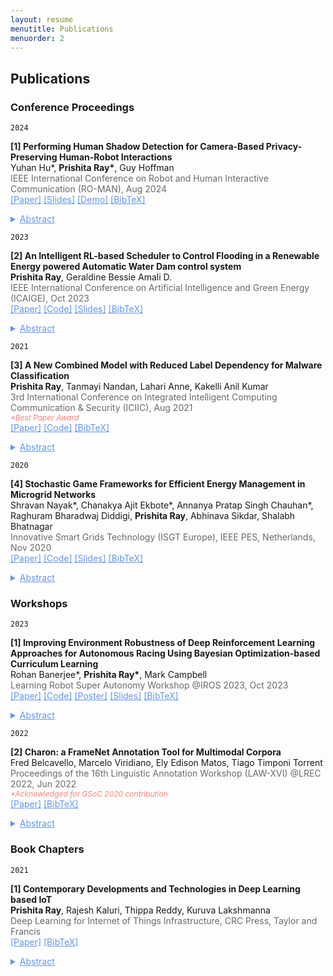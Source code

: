 ```yaml
---
layout: resume
menutitle: Publications
menuorder: 2
---
```

<a></a>
## Publications

### Conference Proceedings

`2024`
<div>
<p><b>[1] Performing Human Shadow Detection for Camera-Based Privacy-Preserving Human-Robot Interactions</b>
<br><a style="font-size: 14px;">Yuhan Hu*, <b>Prishita Ray*</b>, Guy Hoffman</a>
<br><a style="font-size: 14px; color:dimgray">IEEE International Conference on Robot and Human Interactive Communication (RO-MAN), Aug 2024</a> 
<br><a href="https://ieeexplore.ieee.org/document/10731324" style="color: cornflowerblue;font-size: 14px;text-align: right;">[Paper]</a> <a href="https://docs.google.com/presentation/d/1gw_vvZW51KMZrRgVIOT2vcbCI6E0PTk5/edit?usp=sharing&ouid=111359296540203835691&rtpof=true&sd=true" style="color: cornflowerblue;font-size: 14px;text-align: right;">[Slides]</a> <a href="https://drive.google.com/file/d/1v4eAp4SjWUN5v7xbhFyM8wexiFrYShiA/view?usp=sharing" style="color: cornflowerblue;font-size: 14px;text-align: right;">[Demo]</a> <a href="https://PRISHIta123.github.io/bib/7.bib" style="color: cornflowerblue;font-size: 14px;text-align: right;">[BibTeX]</a>
<details><summary style="color: cornflowerblue;font-size: 14px;text-decoration: underline;">Abstract</summary><p><a style="font-size: 14px;">Home robots are envisioned to provide in-home assistance for older adults and other people who may need help with daily tasks. To gather information for inferring user status, robots typically require cameras to detect human subjects, track their positions, and recognize their activities or poses. However, having cameras in personal spaces, such as homes, could pose privacy concerns and risks due to the potential misuse or compromise of personal image data. It can also lead to psychological unease and feelings of insecurity, stemming from the fear of being watched and recorded. To address this issue, this paper proposes a method for preserving privacy based on physically obstructing the robot’s camera image and computer vision methods for detection and tracking of humans in these obstructed images. We present a hardware platform that includes a semi-transparent physical layer in front of the robot’s cameras to obtain privacy-preserving shadow images, and a software framework that uses a pre-trained EfficientNet, retrained with a newly-collected dataset of human shadow images for detecting and tracking human subjects. The testing results reveal that the network achieves reliable accuracy in detecting humans from various distances and angles, and it can be applied to a new subject that it has never seen before. Finally, the algorithm is implemented in a gaze-based human- robot interaction scenario, demonstrating its ability to track humans in real time while preserving privacy.
</a></p></details></p>
</div>

`2023`
<div>
<p><b>[2] An Intelligent RL-based Scheduler to Control Flooding in a Renewable Energy powered Automatic Water Dam control system</b>
<br><a style="font-size: 14px;"><b>Prishita Ray</b>, Geraldine Bessie Amali D.</a>
<br><a style="font-size: 14px; color:dimgray">IEEE International Conference on Artificial Intelligence and Green Energy (ICAIGE), Oct 2023</a> 
<br><a href="https://ieeexplore.ieee.org/document/10346395" style="color: cornflowerblue;font-size: 14px;text-align: right;">[Paper]</a> <a href="https://github.com/PRISHIta123/Scheduling_Algorithms_for_Water_Dam_Controller" style="color: cornflowerblue;font-size: 14px;text-align: right;">[Code]</a> <a href="https://docs.google.com/presentation/d/1-KupX07XFWAU4yXprY1rLH8TKw3Uvklu/edit?usp=drive_link&ouid=111359296540203835691&rtpof=true&sd=true" style="color: cornflowerblue;font-size: 14px;text-align: right;">[Slides]</a> <a href="https://PRISHIta123.github.io/bib/5.bib" style="color: cornflowerblue;font-size: 14px;text-align: right;">[BibTeX]</a>
<details><summary style="color: cornflowerblue;font-size: 14px;text-decoration: underline;">Abstract</summary><p><a style="font-size: 14px;">The use of non-renewable energy to operate large-scale systems is proving detrimental to the environment through pollution as well as leading to its depletion. As an alternative, the focus of industries, both private and public, is shifting towards the profitable use of renewable energy sources where it is available in abundance for such purposes. Water dams have been built above rivers to tap this natural resource to supply water to the nearby population. However, in the rainy season, excessive flooding wreaks havoc in the surrounding areas, leading to crop failures, damage to households and dam infrastructure. To counter this problem, this paper proposes an intelligent scheduler for an efficient renewable-energy powered automatic water dam control system which is modelled as a non-convex optimization problem. The scheduler uses the Soft Actor Critic with Emphasized Recent Experience and Prioritized Experience Replay Scheduler (SEPS), as the automatic Reinforcement Learning (RL) based scheduling algorithm to manage flooding in the control system through irrigation, hydroelectricity generation and reservoir storage such that it can sufficiently satisfy the needs of domestic households while also ensuring its efficient working. Simulated sensor readings record the current state of the environment and the proposed scheduler can make decisions based on these environmental variables with less human oversight and great accuracy. Experimental results clearly indicate that the SEPS scheduler outperforms its RL counterpart Proximal Policy Optimization Scheduler (PPOS) and the Natural Evolution Strategies Scheduler (NESS) in terms of average rewards obtained
for managing floods efficiently and using renewable energy to run the control system.</a></p></details></p>
</div>

`2021`
<div>
<p><b>[3] A New Combined Model with Reduced Label Dependency for Malware Classification</b>
<br><a style="font-size: 14px;"><b>Prishita Ray</b>, Tanmayi Nandan, Lahari Anne, Kakelli Anil Kumar</a>
<br><a style="font-size: 14px; color:dimgray">3rd International Conference on Integrated Intelligent Computing Communication & Security (ICIIC), Aug 2021</a> 
<br><a style="font-size: 12px; color:#F88379"><em>*Best Paper Award</em></a>
<br><a href="https://www.atlantis-press.com/proceedings/iciic-21/125960833" style="color: cornflowerblue;font-size: 14px;text-align: right;">[Paper]</a> <a href="https://github.com/PRISHIta123/RAELN" style="color: cornflowerblue;font-size: 14px;text-align: right;">[Code]</a> <a href="https://PRISHIta123.github.io/bib/1.bib" style="color: cornflowerblue;font-size: 14px;text-align: right;">[BibTeX]</a><details><summary style="color: cornflowerblue;font-size: 14px;text-decoration: underline;">Abstract</summary><p><a style="font-size: 14px;">With the technological advancements in recent times, security threats caused by malware are increasing with no bounds. The first step performed by security analysts for the detection and mitigation of malware is its classification. This paper aims to classify network intrusion malware using new-age machine learning techniques with Reduced label dependency and identifies the most effective combination of feature selection and classification technique for this purpose. The proposed model, L2 Regularized Autoencoder Enabled Ladder Networks Classifier (RAELN-Classifier), is developed based on a combinatory analysis of various feature selection techniques like FSFC, variants of autoencoders and semi-supervised classification techniques such as ladder networks. The model is trained and tested over UNSW-NB15 and benchmark NSL-KDD datasets for accurate real time model performance evaluation using overall accuracy as well as per-class accuracy and was found to result in higher accuracy compared to similar baseline and state-of-the-art models.</a></p></details></p>
</div>

`2020`
<p><b>[4] Stochastic Game Frameworks for Efficient Energy Management in Microgrid Networks</b>
<br><a style="font-size: 14px;">Shravan Nayak*, Chanakya Ajit Ekbote*, Annanya Pratap Singh Chauhan*, Raghuram Bharadwaj Diddigi, <b>Prishita Ray</b>, Abhinava Sikdar, Shalabh Bhatnagar</a>
<br><a style="font-size: 14px; color: dimgray;">Innovative Smart Grids Technology (ISGT Europe), IEEE PES, Netherlands, Nov 2020</a>
<br><a href="https://ieeexplore.ieee.org/document/9248952" style="color: cornflowerblue;font-size: 14px;">[Paper]</a> <a href="https://github.com/raghudiddigi/SmartGrids-DynamicPricing" style="color: cornflowerblue;font-size: 14px;">[Code]</a> <a href="https://drive.google.com/file/d/1M6-KN1HnLW-Esumh0SwS5IlRSPnCzLDt/view?usp=drive_link" style="color: cornflowerblue;font-size: 14px;">[Slides]</a> <a href="https://PRISHIta123.github.io/bib/2.bib" style="color: cornflowerblue;font-size: 14px;">[BibTeX]</a> <details><summary style="color: cornflowerblue;font-size: 14px;text-decoration: underline;">Abstract</summary><p><a style="font-size: 14px;">We consider the problem of energy management in microgrid networks. A microgrid is capable of generating power from a renewable resource and is responsible for handling the demands of its dedicated customers. Owing to the variable nature of renewable generation and the demands of the customers, it becomes imperative that each microgrid optimally manages its energy. This involves intelligently scheduling the demands at the customer side, selling (when there is a surplus) and buying (when there is a deficit) the power from its neighboring microgrids depending on its current and future needs. In this work, we formulate the problems of demand and battery scheduling, energy trading and dynamic pricing (where we allow the microgrids to decide the price of the transaction depending on their current configuration of demand and renewable energy) in the framework of stochastic games. Subsequently, we propose a novel approach that makes use of independent learners Deep Q-learning algorithm to solve this problem.</a></p></details></p>

### Workshops

`2023`
<div>
<p><b>[1] Improving Environment Robustness of Deep Reinforcement Learning Approaches for Autonomous Racing Using Bayesian Optimization-based Curriculum Learning</b>
<br><a style="font-size: 14px;">Rohan Banerjee*, <b>Prishita Ray*</b>, Mark Campbell</a>
<br><a style="font-size: 14px; color:dimgray">Learning Robot Super Autonomy Workshop @IROS 2023, Oct 2023</a>
<br><a href="https://arxiv.org/abs/2312.10557" style="color: cornflowerblue;font-size: 14px;text-align: right;">[Paper]</a> <a href="https://github.com/PRISHIta123/Curriculum_RL_for_Driving" style="color: cornflowerblue;font-size: 14px;text-align: right;">[Code]</a> <a href="https://drive.google.com/file/d/1fXGKir9r_1EzaRv0HqWHmxkEB0n4X23E/view?usp=drive_link" style="color: cornflowerblue;font-size: 14px;text-align: right;">[Poster]</a> <a href="https://docs.google.com/presentation/d/1skxh2Mctxq9yF8HOqAb9whKs9hn3LApB/edit?usp=drive_link&ouid=111359296540203835691&rtpof=true&sd=true" style="color: cornflowerblue;font-size: 14px;text-align: right;">[Slides]</a> <a href="https://PRISHIta123.github.io/bib/6.bib" style="color: cornflowerblue;font-size: 14px;text-align: right;">[BibTeX]</a>
<details><summary style="color: cornflowerblue;font-size: 14px;text-decoration: underline;">Abstract</summary><p><a style="font-size: 14px;">Deep reinforcement learning (RL) approaches have been broadly applied to a large number of robotics tasks, such as robot manipulation and autonomous driving. However, an open problem in deep RL is learning policies that are robust to variations in the environment, which is an important condition for such systems to be deployed into real-world, unstructured settings. Curriculum learning is one approach that has been applied to improve generalization performance in both supervised and reinforcement learning domains, but selecting the appropriate curriculum to achieve robustness can be a user-intensive process. In our work, we show that performing probabilistic inference of the underlying curriculum-reward function using Bayesian Optimization can be a promising technique for finding a robust curriculum. We demonstrate that a curriculum found with Bayesian optimization can outperform a vanilla deep RL agent and a hand-engineered curriculum in the domain of autonomous racing with obstacle avoidance.</a></p></details></p>
</div>


`2022`
<div>
<p><b>[2] Charon: a FrameNet Annotation Tool for Multimodal Corpora</b>
<br><a style="font-size: 14px;">Fred Belcavello, Marcelo Viridiano, Ely Edison Matos, Tiago Timponi Torrent</a>
<br><a style="font-size: 14px; color:dimgray">Proceedings of the 16th Linguistic Annotation Workshop (LAW-XVI) @LREC 2022, Jun 2022</a>
<br><a style="font-size: 12px; color:#F88379"><em>*Acknowledged for GSoC 2020 contribution</em></a>
<br><a href="http://www.lrec-conf.org/proceedings/lrec2022/workshops/LAWXVI/pdf/2022.lawxvi-1.11.pdf" style="color: cornflowerblue;font-size: 14px;text-align: right;">[Paper]</a> <a href="https://PRISHIta123.github.io/bib/4.bib" style="color: cornflowerblue;font-size: 14px;text-align: right;">[BibTeX]</a><details><summary style="color: cornflowerblue;font-size: 14px;text-decoration: underline;">Abstract</summary><p><a style="font-size: 14px;">Multimodality refers to the property of any communication phenomenon where two or more modes – defined as experientially recognized resources for meaning-making shaped by society and culture – are brought into play (Jewitt and Kress, 2003; Kress, 2010; Bateman et al., 2017). This paper approaches the expansion of FrameNet annotation into the multimodal domain, as proposed in Belcavello et al. (2020), by presenting Charon: a semi-automatic, human-in-the-loop tool for annotating static and dynamic images for semantic frames. Charon was developed to meet the following key requirements: (i) compatibility with existing FrameNet software; (ii) annotation of image with FrameNet categories; (iii) linkage of image and textual
annotations.</a></p></details></p>
</div>

### Book Chapters
`2021`
<p><b>[1] Contemporary Developments and Technologies in Deep Learning based IoT</b>
<br><a style="font-size: 14px;"><b>Prishita Ray</b>, Rajesh Kaluri, Thippa Reddy, Kuruva Lakshmanna</a>
<br><a style="font-size: 14px; color:dimgray;">Deep Learning for Internet of Things Infrastructure, CRC Press, Taylor and Francis</a>
<br><a href="https://www.taylorfrancis.com/chapters/edit/10.1201/9781003032175-3/contemporary-developments-technologies-deep-learning%E2%80%93based-iot-prishita-ray-rajesh-kaluri-thippa-#CC0000dy-praveen-kumar-#CC0000dy-kuruva-lakshmanna" style="color: cornflowerblue;font-size: 14px;">[Paper]</a> <a href="https://PRISHIta123.github.io/bib/3.bib" style="color: cornflowerblue;font-size: 14px;">[BibTeX]</a> <details><summary style="color: cornflowerblue;font-size: 14px;text-decoration: underline;">Abstract</summary><p><a style="font-size: 14px;">Deep Learning and the Internet of Things are two of the most popular technologies today. Any complex application with any kind of input can be modeled using deep neural network architecture. Internet of Things (IoT) has enabled devices to connect with each other and share resources over the Internet. Multimodal input, be it in the form of text, images, video, audio, etc. obtained via sensors on the IoT devices can be processed. Moreover, to reduce computation load, edge computing and cloud-based deployment of applications are being enforced widely. Owing to hardware resource constraints of IoT infrastructure, proper design becomes important to ensure good performance. Security also becomes a key factor when data is shared using the cloud. Therefore, a discussion on current trends, technologies and challenges to be addressed when creating a DL based IoT application is presented below.</a></p></details></p>



